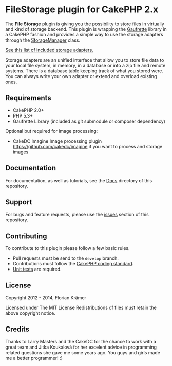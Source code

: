 FileStorage plugin for CakePHP 2.x
==================================

The **File Storage** plugin is giving you the possibility to store files in virtually and kind of storage backend. This plugin is wrapping the [Gaufrette](https://github.com/KnpLabs/Gaufrette) library in a CakePHP fashion and provides a simple way to use the storage adapters through the [StorageManager](../Lib/StorageManager.php) class.

[See this list of included storage adapters.](Docs/Documentation/List-of-included-Adapters.md)

Storage adapters are an unified interface that allow you to store file data to your local file system, in memory, in a database or into a zip file and remote systems. There is a database table keeping track of what you stored were. You can always write your own adapter or extend and overload existing ones.

Requirements
------------

 * CakePHP 2.0+
 * PHP 5.3+
 * Gaufrette Library (included as git submodule or composer dependency)

Optional but required for image processing:

 * CakeDC Imagine Image processing plugin https://github.com/cakedc/imagine if you want to process and storage images

Documentation
-------------

For documentation, as well as tutorials, see the [Docs](Docs/Home.md) directory of this repository.

Support
-------

For bugs and feature requests, please use the [issues](https://github.com/burzum/FileStorage/issues) section of this repository.

Contributing
------------

To contribute to this plugin please follow a few basic rules.

* Pull requests must be send to the ```develop``` branch.
* Contributions must follow the [CakePHP coding standard](http://book.cakephp.org/2.0/en/contributing/cakephp-coding-conventions.html).
* [Unit tests](http://book.cakephp.org/2.0/en/development/testing.html) are required.

License
-------

Copyright 2012 - 2014, Florian Krämer

Licensed under The MIT License
Redistributions of files must retain the above copyright notice.

Credits
-------

Thanks to Larry Masters and the CakeDC for the chance to work with a great team and Jitka Koukalová for her excelent advice in programming related questions she gave me some years ago. You guys and girls made me a better programmer! :)
